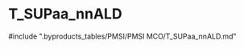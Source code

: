 # T_SUPaa_nnALD

<!-- ATTENTION : Ne pas supprimer ou modifier la ligne ci-dessous -->
#include ".byproducts_tables/PMSI/PMSI MCO/T_SUPaa_nnALD.md"
<!-- ATTENTION : Ne pas supprimer ou modifier la ligne ci-dessus -->
